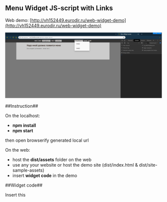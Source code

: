 ## Menu Widget JS-script with Links

Web demo: [http://vh152449.eurodir.ru/web-widget-demo](http://vh152449.eurodir.ru/web-widget-demo)

![Screenshot](Screenshot.jpg)

##Instruction##

On the localhost:

- **npm install** 
- **npm start** 

then open browserify generated local url

On the web:

- host the **dist/assets** folder on the web
- use any your website or host the demo site (dist/index.html & dist/site-sample-assets)
- insert **widget code** in the demo

##Widget code##

Insert this <script> code in the end of the <body> section on your web site:

![ScreenshotScript](ScreenshotScript.jpg)

you can use settings params, where

- **center** can be "true" or "false", true - will center left and right urls bars
- **theme** can be "dark" and "light", for dark and light appearance
- **left** and rigth links - put the link names and urls, also make dropdowns with links

## Widget script & demo-page boilerplate

Widget boilerplate uses Gulp, Webpack, Browserify, PostCSS, Stylus, jQuery, ES6 with babel polyfill
